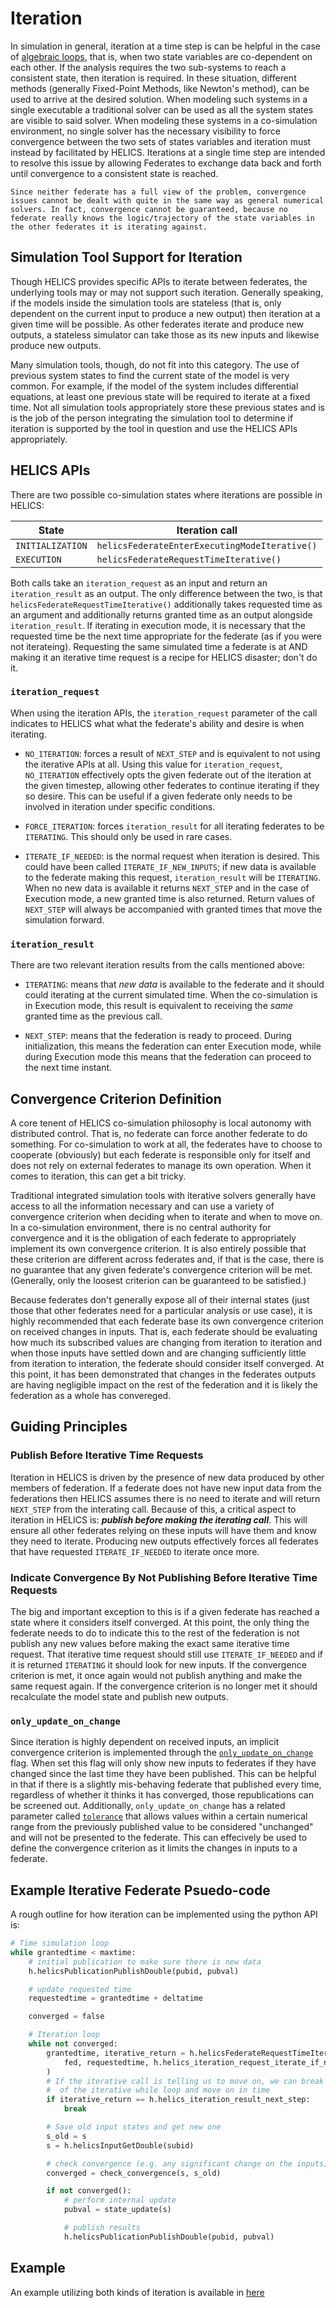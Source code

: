 # Iteration

In simulation in general, iteration at a time step is can be helpful in the case of [algebraic loops](https://www.mathworks.com/help/simulink/ug/algebraic-loops.html), that is, when two state variables are co-dependent on each other. If the analysis requires the two sub-systems to reach a consistent state, then iteration is required. In these situation, different methods (generally Fixed-Point Methods, like Newton's method), can be used to arrive at the desired solution. When modeling such systems in a single executable a traditional solver can be used as all the system states are visible to said solver. When modeling these systems in a co-simulation environment, no single solver has the necessary visibility to force convergence between the two sets of states variables and iteration must instead by facilitated by HELICS. Iterations at a single time step are intended to resolve this issue by allowing Federates to exchange data back and forth until convergence to a consistent state is reached.

```{note}
Since neither federate has a full view of the problem, convergence issues cannot be dealt with quite in the same way as general numerical solvers. In fact, convergence cannot be guaranteed, because no federate really knows the logic/trajectory of the state variables in the other federates it is iterating against.
```

## Simulation Tool Support for Iteration

Though HELICS provides specific APIs to iterate between federates, the underlying tools may or may not support such iteration. Generally speaking, if the models inside the simulation tools are stateless (that is, only dependent on the current input to produce a new output) then iteration at a given time will be possible. As other federates iterate and produce new outputs, a stateless simulator can take those as its new inputs and likewise produce new outputs.

Many simulation tools, though, do not fit into this category. The use of previous system states to find the current state of the model is very common. For example, if the model of the system includes differential equations, at least one previous state will be required to iterate at a fixed time. Not all simulation tools appropriately store these previous states and is is the job of the person integrating the simulation tool to determine if iteration is supported by the tool in question and use the HELICS APIs appropriately.

## HELICS APIs

There are two possible co-simulation states where iterations are possible in HELICS:

| State            | Iteration call                                |
| ---------------- | --------------------------------------------- |
| `INITIALIZATION` | `helicsFederateEnterExecutingModeIterative()` |
| `EXECUTION`      | `helicsFederateRequestTimeIterative()`        |

Both calls take an `iteration_request` as an input and return an `iteration_result` as an output. The only difference between the two, is that `helicsFederateRequestTimeIterative()` additionally takes requested time as an argument and additionally returns granted time as an output alongside `iteration_result`. If iterating in execution mode, it is necessary that the requested time be the next time appropriate for the federate (as if you were not iterateing). Requesting the same simulated time a federate is at AND making it an iterative time request is a recipe for HELICS disaster; don't do it.

### `iteration_request`

When using the iteration APIs, the `iteration_request` parameter of the call indicates to HELICS what what the federate's ability and desire is when iterating.

- `NO_ITERATION`: forces a result of `NEXT_STEP` and is equivalent to not using the iterative APIs at all. Using this value for `iteration_request`, `NO_ITERATION` effectively opts the given federate out of the iteration at the given timestep, allowing other federates to continue iterating if they so desire. This can be useful if a given federate only needs to be involved in iteration under specific conditions.

- `FORCE_ITERATION`: forces `iteration_result` for all iterating federates to be `ITERATING`. This should only be used in rare cases.

- `ITERATE_IF_NEEDED`: is the normal request when iteration is desired. This could have been called `ITERATE_IF_NEW_INPUTS`; if new data is available to the federate making this request, `iteration_result` will be `ITERATING`. When no new data is available it returns `NEXT_STEP` and in the case of Execution mode, a new granted time is also returned. Return values of `NEXT_STEP` will always be accompanied with granted times that move the simulation forward.

### `iteration_result`

There are two relevant iteration results from the calls mentioned above:

- `ITERATING`: means that _new data_ is available to the federate and it should could iterating at the current simulated time. When the co-simulation is in Execution mode, this result is equivalent to receiving the _same_ granted time as the previous call.

- `NEXT_STEP`: means that the federation is ready to proceed. During initialization, this means the federation can enter Execution mode, while during Execution mode this means that the federation can proceed to the next time instant.

## Convergence Criterion Definition

A core tenent of HELICS co-simulation philosophy is local autonomy with distributed control. That is, no federate can force another federate to do something. For co-simulation to work at all, the federates have to choose to cooperate (obviously) but each federate is responsible only for itself and does not rely on external federates to manage its own operation. When it comes to iteration, this can get a bit tricky.

Traditional integrated simulation tools with iterative solvers generally have access to all the information necessary and can use a variety of convergence criterion when deciding when to iterate and when to move on. In a co-simulation environment, there is no central authority for convergence and it is the obligation of each federate to appropriately implement its own convergence criterion. It is also entirely possible that these criterion are different across federates and, if that is the case, there is no guarantee that any given federate's convergence criterion will be met. (Generally, only the loosest criterion can be guaranteed to be satisfied.)

Because federates don't generally expose all of their internal states (just those that other federates need for a particular analysis or use case), it is highly recommended that each federate base its own convergence criterion on received changes in inputs. That is, each federate should be evaluating how much its subscribed values are changing from iteration to iteration and when those inputs have settled down and are changing sufficiently little from iteration to interation, the federate should consider itself converged. At this point, it has been demonstrated that changes in the federates outputs are having negligible impact on the rest of the federation and it is likely the federation as a whole has convereged.

## Guiding Principles

### Publish Before Iterative Time Requests

Iteration in HELICS is driven by the presence of new data produced by other members of federation. If a federate does not have new input data from the federations then HELICS assumes there is no need to iterate and will return `NEXT_STEP` from the interating call. Because of this, a critical aspect to iteration in HELICS is: **_publish before making the iterating call_**. This will ensure all other federates relying on these inputs will have them and know they need to iterate. Producing new outputs effectively forces all federates that have requested `ITERATE_IF_NEEDED` to iterate once more.

### Indicate Convergence By Not Publishing Before Iterative Time Requests

The big and important exception to this is if a given federate has reached a state where it considers itself converged. At this point, the only thing the federate needs to do to indicate this to the rest of the federation is not publish any new values before making the exact same iterative time request. That iterative time request should still use `ITERATE_IF_NEEDED` and if it is returned `ITERATING` it should look for new inputs. If the convergence criterion is met, it once again would not publish anything and make the same request again. If the convergence criterion is no longer met it should recalculate the model state and publish new outputs.

### `only_update_on_change`

Since iteration is highly dependent on received inputs, an implicit convergence criterion is implemented through the [`only_update_on_change`](../../references/configuration_options_reference) flag. When set this flag will only show new inputs to federates if they have changed since the last time they have been published. This can be helpful in that if there is a slightly mis-behaving federate that published every time, regardless of whether it thinks it has converged, those republications can be screened out. Additionally, `only_update_on_change` has a related parameter called [`tolerance`](../../references/configuration_options_reference#tolerance) that allows values within a certain numerical range from the previously published value to be considered "unchanged" and will not be presented to the federate. This can effecively be used to define the convergence criterion as it limits the changes in inputs to a federate.

## Example Iterative Federate Psuedo-code

A rough outline for how iteration can be implemented using the python API is:

```python
# Time simulation loop
while grantedtime < maxtime:
    # initial publication to make sure there is new data
    h.helicsPublicationPublishDouble(pubid, pubval)

    # update requested time
    requestedtime = grantedtime + deltatime

    converged = false

    # Iteration loop
    while not converged:
        grantedtime, iterative_return = h.helicsFederateRequestTimeIterative(
            fed, requestedtime, h.helics_iteration_request_iterate_if_needed
        )
        # If the iterative call is telling us to move on, we can break out
        #  of the iterative while loop and move on in time
        if iterative_return == h.helics_iteration_result_next_step:
            break

        # Save old input states and get new one
        s_old = s
        s = h.helicsInputGetDouble(subid)

        # check convergence (e.g. any significant change on the inputs)
        converged = check_convergence(s, s_old)

        if not converged():
            # perform internal update
            pubval = state_update(s)

            # publish results
            h.helicsPublicationPublishDouble(pubid, pubval)
```

## Example

An example utilizing both kinds of iteration is available in [here](../examples/advanced_examples/advanced_iteration.md)
